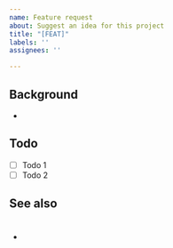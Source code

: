 ```yaml
---
name: Feature request
about: Suggest an idea for this project
title: "[FEAT]"
labels: ''
assignees: ''

---
```


## Background
- 

## Todo
- [ ] Todo 1
- [ ] Todo 2

## See also
- #
